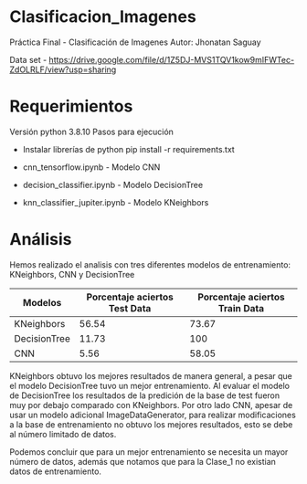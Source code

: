 # Clasificacion_Imagenes
Práctica Final - Clasificación de Imagenes
Autor: Jhonatan Saguay

Data set - https://drive.google.com/file/d/1Z5DJ-MVS1TQV1kow9mIFWTec-ZdOLRLF/view?usp=sharing

# Requerimientos
Versión python 3.8.10
Pasos para ejecución
- Instalar librerías de python
    pip install -r requirements.txt

- cnn_tensorflow.ipynb  - Modelo CNN
- decision_classifier.ipynb  - Modelo DecisionTree
- knn_classifier_jupiter.ipynb - Modelo KNeighbors

# Análisis

Hemos realizado el analisis con tres diferentes modelos de entrenamiento: KNeighbors, CNN y DecisionTree

| Modelos  | Porcentaje aciertos Test Data | Porcentaje aciertos Train Data|
| ------------- | ------------- | ------------- |
| KNeighbors  | 56.54  | 73.67 |
| DecisionTree  | 11.73  | 100 |
| CNN  | 5.56  | 58.05 |

KNeighbors obtuvo los mejores resultados de manera general, a pesar que el modelo DecisionTree tuvo un mejor entrenamiento. Al evaluar el modelo de DecisionTree los resultados de la predición de la base de test fueron muy por debajo comparado con KNeighbors.
Por otro lado CNN, apesar de usar un modelo adicional ImageDataGenerator, para realizar modificaciones a la base de entrenamiento no obtuvo los mejores resultados, esto se debe al número limitado de datos.

Podemos concluir que para un mejor entrenamiento se necesita un mayor número de datos, además que notamos que para la Clase_1 no existian datos de entrenamiento.